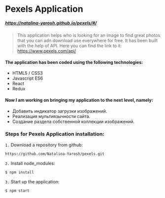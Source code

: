 # Pexels Application
##### https://natalina-yarosh.github.io/pexels/#/


> This application helps who is looking for an image to find great photos that you can adn download use everywhere for free.
> It has been built with the help of API. Here you can find the link to it: https://www.pexels.com/api/

#### The application has been coded using the following technologies:

 - HTML5 / CSS3
 - Javascript ES6
 - React
 - Redux

#### Now I am working on bringing my application to the next level, namely:
 - Добавить индикатор загрузки изображений.
 - Реализация мультиязычности сайта.
 - Создание раздела собственной коллекции изображений. 


### Steps for Pexels Application installation:

`1.` Download a repository from github:
```sh
https://github.com/Natalina-Yarosh/pexels.git
```
`2.` Install node_modules:
```sh
$ npm install 
```
`3.` Start up the application: 
```sh
$ npm start
```


